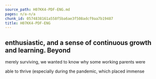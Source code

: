 ```yaml
---
source_path: H07KK4-PDF-ENG.md
pages: n/a-n/a
chunk_id: 0574838161a558f5ba6ae3f508adcf9aa7b19487
title: H07KK4-PDF-ENG
---
```

## enthusiastic, and a sense of continuous growth and learning. Beyond

merely surviving, we wanted to know why some working parents were

able to thrive (especially during the pandemic, which placed immense
